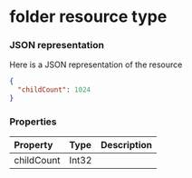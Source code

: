 # folder resource type



### JSON representation

Here is a JSON representation of the resource

<!-- {
  "blockType": "resource",
  "optionalProperties": [

  ],
  "@odata.type": "microsoft.graph.folder"
}-->

```json
{
  "childCount": 1024
}

```
### Properties
| Property	   | Type	|Description|
|:---------------|:--------|:----------|
|childCount|Int32||

<!-- uuid: 61baa700-b700-4a31-b798-70a658c92f9f
2015-10-19 08:55:35 UTC -->
<!-- {
  "type": "#page.annotation",
  "description": "folder resource",
  "keywords": "",
  "section": "documentation",
  "tocPath": ""
}-->